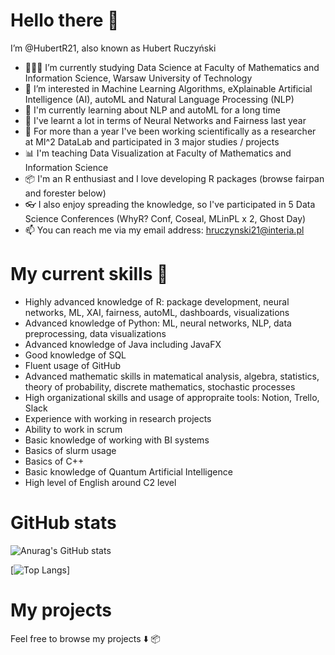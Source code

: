 #  Hello there 👋
I’m @HubertR21, also known as Hubert Ruczyński
- 👨🏻‍🎓 I’m currently studying Data Science at Faculty of Mathematics and Information Science, Warsaw University of Technology
- 👀 I’m interested in Machine Learning Algorithms, eXplainable Artificial Intelligence (AI), autoML and Natural Language Processing (NLP)
- 📓 I'm currently learning about NLP and autoML for a long time
- 🌱 I've learnt a lot in terms of Neural Networks and Fairness last year
- 🔎 For more than a year I've been working scientifically as a researcher at MI^2 DataLab and participated in 3 major studies / projects
- 📊 I'm teaching Data Visualization at Faculty of Mathematics and Information Science
- 📦 I'm an R enthusiast and I love developing R packages (browse fairpan and forester below)
- 👓 I also enjoy spreading the knowledge, so I've participated in 5 Data Science Conferences (WhyR? Conf, Coseal, MLinPL x 2, Ghost Day)
- 📫 You can reach me via my email address: hruczynski21@interia.pl
#  My current skills 💪
- Highly advanced knowledge of R: package development, neural networks, ML, XAI, fairness, autoML, dashboards, visualizations 
- Advanced knowledge of Python: ML, neural networks, NLP, data preprocessing, data visualizations
- Advanced knowledge of Java including JavaFX
- Good knowledge of SQL
- Fluent usage of GitHub
- Advanced mathematic skills in matematical analysis, algebra, statistics, theory of probability, discrete mathematics, stochastic processes
- High organizational skills and usage of appropraite tools: Notion, Trello, Slack
- Experience with working in research projects
- Ability to work in scrum
- Basic knowledge of working with BI systems
- Basics of slurm usage
- Basics of C++
- Basic knowledge of Quantum Artificial Intelligence
- High level of English around C2 level

# GitHub stats

![Anurag's GitHub stats](https://github-readme-stats.vercel.app/api?username=HubertR21&show_icons=true&theme=tokyonight&count_private=true&include_all_commits=true)

[![Top Langs](https://github-readme-stats.vercel.app/api/top-langs/?username=HubertR21&hide_progress=false&theme=tokyonight&count_private=true&include_all_commits=true)]

# My projects
Feel free to browse my projects ⬇️ 📦
